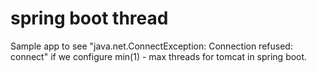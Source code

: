 # spring boot thread
Sample app to see "java.net.ConnectException: Connection refused: connect" if we configure min(1) - max threads for tomcat in spring boot.
